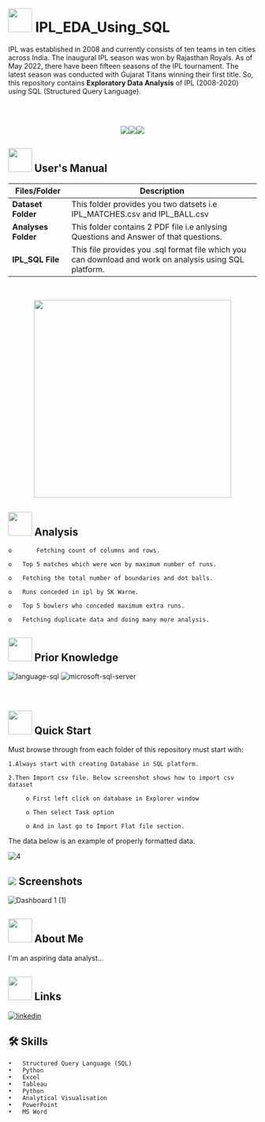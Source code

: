 # 
# <img src="https://c.tenor.com/ouwwWAXjlXwAAAAj/ipl-x-cricket-x.gif" width="48" height="48" >  **IPL_EDA_Using_SQL**

IPL was established in 2008 and currently consists of ten teams in ten cities across India. The inaugural IPL season was won by Rajasthan Royals. As of May 2022, there have been fifteen seasons of the IPL tournament. The latest season was conducted with Gujarat Titans winning their first title. So, this repository contains **Exploratory Data Analysis** of IPL (2008-2020) using SQL (Structured Query Language).

<br>
<br>
<p align="center"><a><img src="https://forthebadge.com/images/badges/built-with-love.svg"><img src="https://user-images.githubusercontent.com/106439762/181936448-9314e858-4251-46d6-b4d1-35a4c29e9c19.svg"><img src="https://user-images.githubusercontent.com/106439762/181936483-50475e86-bcf1-4169-994c-6476dc2e5edb.svg"></a></p>

##  <img src="https://user-images.githubusercontent.com/106439762/181935629-b3c47bd3-77fb-4431-a11c-ff8ba0942b63.gif" width="48" height="48"> **User's Manual**

| Files/Folder| Description |
| ------------- | ------------- |
| **Dataset Folder** | This folder provides you two datsets i.e IPL_MATCHES.csv and IPL_BALL.csv  |
| **Analyses Folder** | This folder contains 2 PDF file i.e anlysing Questions and Answer of that questions.|
| **IPL_SQL File**  | This file provides you .sql format file which you can download and work on analysis using SQL platform.  |

<br>

<p align="center"><img src="https://64.media.tumblr.com/7cb87e1adc7a19fd8e44b5662f6ef684/tumblr_pmjmcuoIwQ1y6tys7o1_500.gif" width="400" ></p>

##  <img src=https://user-images.githubusercontent.com/106439762/178428775-03d67679-9aa4-4b08-91e9-6eb6ed8faf66.gif  width="48" height="48"> Analysis
   
    
    o       Fetching count of columns and rows.    
    
    o	Top 5 matches which were won by maximum number of runs.
     
    o	Fetching the total number of boundaries and dot balls.
  
    o	Runs conceded in ipl by SK Warne. 
    
    o	Top 5 bowlers who conceded maximum extra runs.
    
    o	Fetching duplicate data and doing many more analysis.





##  <img src=https://user-images.githubusercontent.com/106439762/178803205-47a08ce7-2187-4f96-b301-a2b68690619a.gif width="48" height="48" > Prior Knowledge
![language-sql](https://user-images.githubusercontent.com/106439762/181936585-d44c5f7c-2a7b-4d35-ad8a-61dcbded1a5e.svg)
![microsoft-sql-server](https://user-images.githubusercontent.com/106439762/181936612-f96e085e-2d4b-4bc0-8347-1f3e0a894395.svg)





<br>

## <img src="https://user-images.githubusercontent.com/106439762/181937125-2a4b22a3-f8a9-4226-bbd3-df972f9dbbc4.gif" width="48" height="48" > Quick Start

Must browse through from each folder of this repository must start with:

    1.Always start with creating Database in SQL platform.
    
    2.Then Import csv file. Below screenshot shows how to import csv dataset
    
         o First left click on database in Explorer window 
         
         o Then select Task option 
         
         o And in last go to Import Flat file section.
   

The data below is an example of properly formatted data.

![4](https://user-images.githubusercontent.com/106439762/178805409-2f3975f1-ddcc-4de1-8331-813984995b08.PNG)


   


## <img src="https://img.icons8.com/dusk/48/000000/ios-screenshot.png"/> Screenshots

![Dashboard 1 (1)](https://user-images.githubusercontent.com/106439762/178805795-fe41533c-e13c-4a04-a6d4-85ee5851b343.png)


## <img src=https://user-images.githubusercontent.com/106439762/178809088-a2d780ad-94f5-4a58-9203-7716d4b2cbf4.gif width="48" height="48"> About Me
I'm an aspiring data analyst...


##  <img src=https://user-images.githubusercontent.com/106439762/178810087-8f7f8272-0cb8-40cb-a14c-be475569cf7d.gif width="48" height="48"> Links
[![linkedin](https://img.shields.io/badge/linkedin-0A66C2?style=for-the-badge&logo=linkedin&logoColor=white)](https://www.linkedin.com/in/samarsaeedkhan/)



## 🛠 Skills

    •	Structured Query Language (SQL)
    •	Python
    •	Excel
    •	Tableau
    •	Python
    •	Analytical Visualisation
    •	PowerPoint
    •	MS Word
